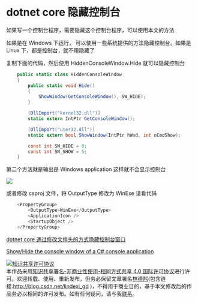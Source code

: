 
# dotnet core 隐藏控制台

如果写一个控制台程序，需要隐藏这个控制台程序，可以使用本文的方法

<!--more-->


<!-- csdn -->

如果是在 Windows 下运行， 可以使用一些系统提供的方法隐藏控制台。如果是 Linux 下，都是控制台，就不用隐藏了

复制下面的代码，然后使用 HiddenConsoleWindow.Hide 就可以隐藏控制台

```csharp
    public static class HiddenConsoleWindow
    {
        public static void Hide()
        {
            ShowWindow(GetConsoleWindow(), SW_HIDE);
        }

        [DllImport("kernel32.dll")]
        static extern IntPtr GetConsoleWindow();

        [DllImport("user32.dll")]
        static extern bool ShowWindow(IntPtr hWnd, int nCmdShow);

        const int SW_HIDE = 0;
        const int SW_SHOW = 5;
    }
```

第二个方法就是输出是 Windows application 这样就不会显示控制台

<!-- ![](image/dotnet core 隐藏控制台/dotnet core 隐藏控制台0.png) -->

![](http://image.acmx.xyz/lindexi%2F201921111517349)

或者修改 csproj 文件，将 OutputType 修改为 WinExe 请看代码

```csharp
    <PropertyGroup>
        <OutputType>WinExe</OutputType>
        <ApplicationIcon />
        <StartupObject />
    </PropertyGroup>
```

[dotnet core 通过修改文件头的方式隐藏控制台窗口](https://lindexi.gitee.io/post/dotnet-core-%E9%80%9A%E8%BF%87%E4%BF%AE%E6%94%B9%E6%96%87%E4%BB%B6%E5%A4%B4%E7%9A%84%E6%96%B9%E5%BC%8F%E9%9A%90%E8%97%8F%E6%8E%A7%E5%88%B6%E5%8F%B0%E7%AA%97%E5%8F%A3.html )

[Show/Hide the console window of a C# console application](https://stackoverflow.com/questions/3571627/show-hide-the-console-window-of-a-c-sharp-console-application )





<a rel="license" href="http://creativecommons.org/licenses/by-nc-sa/4.0/"><img alt="知识共享许可协议" style="border-width:0" src="https://licensebuttons.net/l/by-nc-sa/4.0/88x31.png" /></a><br />本作品采用<a rel="license" href="http://creativecommons.org/licenses/by-nc-sa/4.0/">知识共享署名-非商业性使用-相同方式共享 4.0 国际许可协议</a>进行许可。欢迎转载、使用、重新发布，但务必保留文章署名[林德熙](http://blog.csdn.net/lindexi_gd)(包含链接:http://blog.csdn.net/lindexi_gd )，不得用于商业目的，基于本文修改后的作品务必以相同的许可发布。如有任何疑问，请与我[联系](mailto:lindexi_gd@163.com)。